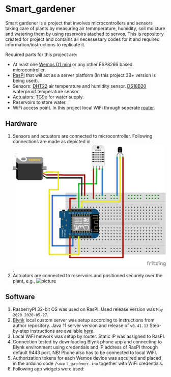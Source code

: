# Smart_gardener
Smart gardener is a project that involves microcontrollers and sensors taking care of plants by measuring air temmperature, humidity, soil moisture and watering them by using reservoirs atached to servos.
This is repository created for project and contains all necessesary codes for it and required information/instructions to replicate it.

Required parts for this project are:
- At least one [Wemos D1 mini](https://docs.wemos.cc/en/latest/d1/d1_mini.html) or any other ESP8266 based microcontroller.
- [RasPI](https://en.wikipedia.org/wiki/Raspberry_Pi) that will act as a server platform (In this project 3B+ version is being used).
- Sensors: [DHT22](https://www.waveshare.com/wiki/DHT22_Temperature-Humidity_Sensor) air temperature and humidity sensor. [DS18B20](https://wiki.eprolabs.com/index.php?title=DS18B20_Temperature_Sensor) waterproof temperature sensor. 
- Actuators: [TG9e](https://servodatabase.com/servo/turnigy/tg9e) for water supply.
- Reservoirs to store water.
- WiFi access point. In this project local WiFi through seperate [router](https://www.tp-link.com/us/home-networking/wifi-router/tl-wr740n/).

## Hardware
1. Sensors and actuators are connected to microcontroller. Following connections are made as depicted in ![picture](/images/connected_sensors.png).
2. Actuators are connected to reservoirs and positioned securely over the plant, e.g., ![picture](/images/reservoir_plant.png) 
## Software
1. RasberryPI 32-bit OS was used on RasPI. Used release version was `May 2020 2020-05-27`.
2. [Blynk](https://blynk.io) local custom server was setup according to instructions from author repository. Java 11 server version and release of `v0.41.13` Step-by-step instructions are available [here](https://github.com/blynkkk/blynk-server).   
3. Local WiFi network was setup by router. Static IP was assigned to RasPI.
4. Connection tested by downloading Blynk phone app and connecting to Blynk environment using credentials and IP address of RasPI through default 9443 port. NB! Phone also has to be connected to local WiFI.
5. Authorization tokens for each Wemos device was aqcuired and placed in the arduino code `/smart_gardener.ino` together with WiFi credentials.
6. Following app widgets were used:
   